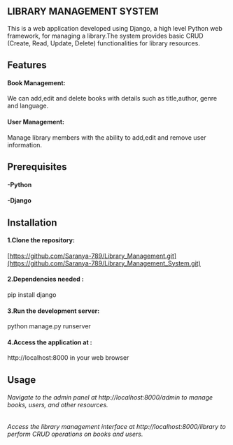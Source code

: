 ## LIBRARY MANAGEMENT SYSTEM
This is a web application developed using Django, a high level Python web framework, for managing a library.The system provides basic CRUD (Create, Read, Update, Delete) functionalities for library resources.
## Features
#### **Book Management:**
We can add,edit and delete books with details such as title,author, genre and language.
#### **User Management:**
Manage library members with the ability to add,edit and remove user information.

## Prerequisites
#### -Python
#### -Django
## Installation
#### 1.Clone the repository: 
[https://github.com/Saranya-789/Library_Management.git](https://github.com/Saranya-789/Library_Management_System.git)
#### 2.Dependencies needed : 
pip install django
#### 3.Run the development server:
python manage.py runserver
#### 4.Access the application at :
http://localhost:8000 in your web browser

## Usage
###### Navigate to the admin panel at http://localhost:8000/admin to manage books, users, and other resources.
###### Access the library management interface at http://localhost:8000/library to perform CRUD operations on books and users.
